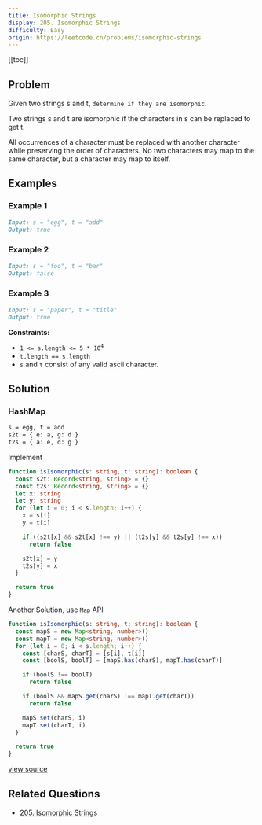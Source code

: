 ```yaml
---
title: Isomorphic Strings
display: 205. Isomorphic Strings
difficulty: Easy
origin: https://leetcode.cn/problems/isomorphic-strings
---
```


[[toc]]

## Problem

Given two strings s and t, `determine if they are isomorphic`.

Two strings s and t are isomorphic if the characters in s can be replaced to get t.

All occurrences of a character must be replaced with another character while preserving the order of characters. No two characters may map to the same character, but a character may map to itself.

## Examples

### Example 1

```md
Input: s = "egg", t = "add"
Output: true
```

### Example 2

```md
Input: s = "foo", t = "bar"
Output: false
```

### Example 3

```md
Input: s = "paper", t = "title"
Output: true
```

**Constraints:**

- <code>1 <= s.length <= 5 * 10<sup>4</sup></code>
- `t.length == s.length`
- `s` and `t` consist of any valid ascii character.

## Solution

### HashMap

```txt
s = egg, t = add
s2t = { e: a, g: d }
t2s = { a: e, d: g }
```

Implement

```ts
function isIsomorphic(s: string, t: string): boolean {
  const s2t: Record<string, string> = {}
  const t2s: Record<string, string> = {}
  let x: string
  let y: string
  for (let i = 0; i < s.length; i++) {
    x = s[i]
    y = t[i]

    if ((s2t[x] && s2t[x] !== y) || (t2s[y] && t2s[y] !== x))
      return false

    s2t[x] = y
    t2s[y] = x
  }

  return true
}
```

Another Solution, use `Map` API

```ts
function isIsomorphic(s: string, t: string): boolean {
  const mapS = new Map<string, number>()
  const mapT = new Map<string, number>()
  for (let i = 0; i < s.length; i++) {
    const [charS, charT] = [s[i], t[i]]
    const [boolS, boolT] = [mapS.has(charS), mapT.has(charT)]

    if (boolS !== boolT)
      return false

    if (boolS && mapS.get(charS) !== mapT.get(charT))
      return false

    mapS.set(charS, i)
    mapT.set(charT, i)
  }

  return true
}
```

[view source](https://leetcode.cn/problems/isomorphic-strings)

## Related Questions

- [205. Isomorphic Strings](/structures/hash-table/205)
